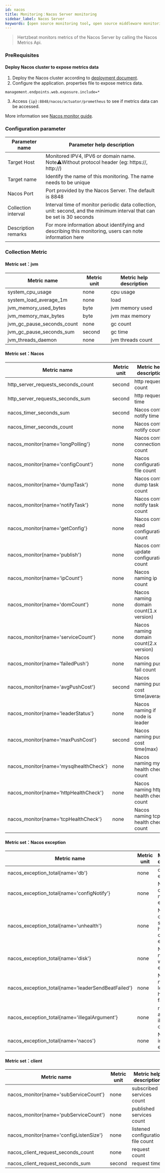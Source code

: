 ```yaml
---
id: nacos
title: Monitoring：Nacos Server monitoring       
sidebar_label: Nacos Server  
keywords: [open source monitoring tool, open source middleware monitoring tool, monitoring Nacos Server metrics]
---
```


> Hertzbeat monitors metrics of the Nacos Server by calling the Nacos Metrics Api.

### PreRequisites

#### Deploy Nacos cluster to expose metrics data

1. Deploy the Nacos cluster according to [deployment document](https://nacos.io/en-us/docs/deployment.html).
2. Configure the application. properties file to expose metrics data.

```
management.endpoints.web.exposure.include=*
```

3. Access ```{ip}:8848/nacos/actuator/prometheus``` to see if metrics data can be accessed.

More information see [Nacos monitor guide](https://nacos.io/en-us/docs/monitor-guide.html).

### Configuration parameter

|   Parameter name    |                                               Parameter help description                                                |
|---------------------|-------------------------------------------------------------------------------------------------------------------------|
| Target Host         | Monitored IPV4, IPV6 or domain name. Note⚠️Without protocol header (eg: https://, http://)                              |
| Target name         | Identify the name of this monitoring. The name needs to be unique                                                       |
| Nacos Port          | Port provided by the Nacos Server. The default is 8848                                                                  |
| Collection interval | Interval time of monitor periodic data collection, unit: second, and the minimum interval that can be set is 30 seconds |
| Description remarks | For more information about identifying and describing this monitoring, users can note information here                  |

### Collection Metric

#### Metric set：jvm

|        Metric name         | Metric unit | Metric help description |
|----------------------------|-------------|-------------------------|
| system_cpu_usage           | none        | cpu usage               |
| system_load_average_1m     | none        | load                    |
| jvm_memory_used_bytes      | byte        | jvm memory used         |
| jvm_memory_max_bytes       | byte        | jvm max memory          |
| jvm_gc_pause_seconds_count | none        | gc count                |
| jvm_gc_pause_seconds_sum   | second      | gc time                 |
| jvm_threads_daemon         | none        | jvm threads count       |

#### Metric set：Nacos

|              Metric name               | Metric unit |         Metric help description         |
|----------------------------------------|-------------|-----------------------------------------|
| http_server_requests_seconds_count     | second      | http requests count                     |
| http_server_requests_seconds_sum       | second      | http requests time                      |
| nacos_timer_seconds_sum                | second      | Nacos config notify time                |
| nacos_timer_seconds_count              | none        | Nacos config notify count               |
| nacos_monitor{name='longPolling'}      | none        | Nacos config connection count           |
| nacos_monitor{name='configCount'}      | none        | Nacos configuration file count          |
| nacos_monitor{name='dumpTask'}         | none        | Nacos config dump task count            |
| nacos_monitor{name='notifyTask'}       | none        | Nacos config notify task count          |
| nacos_monitor{name='getConfig'}        | none        | Nacos config read configuration count   |
| nacos_monitor{name='publish'}          | none        | Nacos config update configuration count |
| nacos_monitor{name='ipCount'}          | none        | Nacos naming ip count                   |
| nacos_monitor{name='domCount'}         | none        | Nacos naming domain count(1.x version)  |
| nacos_monitor{name='serviceCount'}     | none        | Nacos naming domain count(2.x version)  |
| nacos_monitor{name='failedPush'}       | none        | Nacos naming push fail count            |
| nacos_monitor{name='avgPushCost'}      | second      | Nacos naming push cost time(average)    |
| nacos_monitor{name='leaderStatus'}     | none        | Nacos naming if node is leader          |
| nacos_monitor{name='maxPushCost'}      | second      | Nacos naming push cost time(max)        |
| nacos_monitor{name='mysqlhealthCheck'} | none        | Nacos naming mysql health check count   |
| nacos_monitor{name='httpHealthCheck'}  | none        | Nacos naming http health check count    |
| nacos_monitor{name='tcpHealthCheck'}   | none        | Nacos naming tcp health check count     |

#### Metric set：Nacos exception

|                    Metric name                     | Metric unit |            Metric help description             |
|----------------------------------------------------|-------------|------------------------------------------------|
| nacos_exception_total{name='db'}                   | none        | database exception                             |
| nacos_exception_total{name='configNotify'}         | none        | Nacos config notify exception                  |
| nacos_exception_total{name='unhealth'}             | none        | Nacos config server health check exception     |
| nacos_exception_total{name='disk'}                 | none        | Nacos naming write disk exception              |
| nacos_exception_total{name='leaderSendBeatFailed'} | none        | Nacos naming leader send heart beat fail count |
| nacos_exception_total{name='illegalArgument'}      | none        | request argument illegal count                 |
| nacos_exception_total{name='nacos'}                | none        | Nacos inner exception                          |

#### Metric set：client

|              Metric name               | Metric unit |      Metric help description      |
|----------------------------------------|-------------|-----------------------------------|
| nacos_monitor{name='subServiceCount'}  | none        | subscribed services count         |
| nacos_monitor{name='pubServiceCount'}  | none        | published services count          |
| nacos_monitor{name='configListenSize'} | none        | listened configuration file count |
| nacos_client_request_seconds_count     | none        | request count                     |
| nacos_client_request_seconds_sum       | second      | request time                      |
